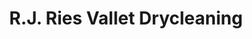---
title: "R.J. Ries Vallet Drycleaning"
url: /sioux-falls/r-j-ries-vallet-drycleaning/
shop: laundry
---